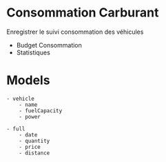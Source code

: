 # Consommation Carburant

Enregistrer le suivi consommation des véhicules

- Budget Consommation
- Statistiques

# Models
	- vehicle
		- name
		- fuelCapacity
		- power

	- full
		- date
		- quantity
		- price
		- distance




